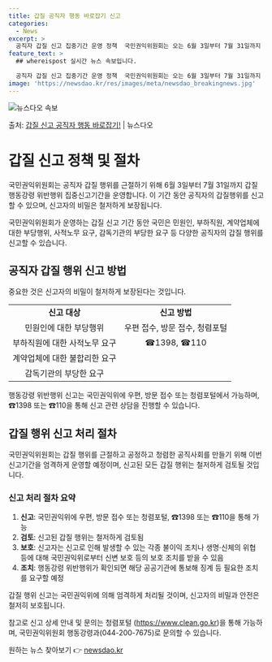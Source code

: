```yaml
---
title: 갑질 공직자 행동 바로잡기 신고
categories:
  - News
excerpt: >
  공직자 갑질 신고 집중기간 운영 정책  국민권익위원회는 오는 6월 3일부터 7월 31일까지 공직자 ‘갑질’ …
feature_text: >
  ## whereispost 실시간 뉴스 속보입니다.

  공직자 갑질 신고 집중기간 운영 정책  국민권익위원회는 오는 6월 3일부터 7월 31일까지 공직자 ‘갑질’ …
image: 'https://newsdao.kr/res/images/meta/newsdao_breakingnews.jpg'
---
```


![뉴스다오 속보](https://newsdao.kr/res/images/meta/newsdao_breakingnews.jpg)

<p>출처: <a href="https://newsdao.kr/4013" rel="dofollow">갑질 신고 공직자 행동 바로잡기!</a> | 뉴스다오</p>

<h1>갑질 신고 정책 및 절차</h1>

국민권익위원회는 공직자 갑질 행위를 근절하기 위해 6월 3일부터 7월 31일까지 갑질 행동강령 위반행위 집중신고기간을 운영합니다. 이 기간 동안 공직자의 갑질행위를 신고할 수 있으며, 신고자의 비밀은 철저하게 보장됩니다.

<p data-ke-size="size16">국민권익위원회가 운영하는 갑질 신고 기간 동안 국민은 민원인, 부하직원, 계약업체에 대한 부당행위, 사적노무 요구, 감독기관의 부당한 요구 등 다양한 공직자의 갑질 행위를 신고할 수 있습니다.</p>

<h2>공직자 갑질 행위 신고 방법</h2>

중요한 것은 신고자의 비밀이 철저하게 보장된다는 것입니다.

<table>
  <tr>
    <td style="text-align: center; height: 17px;"><b>신고 대상</b></td>
    <td style="text-align: center; height: 17px;"><b>신고 방법</b></td>
  </tr>
  <tr>
    <td style="text-align: center; height: 17px;">민원인에 대한 부당행위</td>
    <td style="text-align: center; height: 17px;">우편 접수, 방문 접수, 청렴포털</td>
  </tr>
  <tr>
    <td style="text-align: center; height: 17px;">부하직원에 대한 사적노무 요구</td>
    <td style="text-align: center; height: 17px;">☎1398, ☎110</td>
  </tr>
  <tr>
    <td style="text-align: center; height: 17px;">계약업체에 대한 불합리한 요구</td>
    <td style="text-align: center; height: 17px;"></td>
  </tr>
  <tr>
    <td style="text-align: center; height: 17px;">감독기관의 부당한 요구</td>
    <td style="text-align: center; height: 17px;"></td>
  </tr>
</table>

<p data-ke-size="size16">행동강령 위반행위 신고는 국민권익위에 우편, 방문 접수 또는 청렴포털에서 가능하며, ☎1398 또는 ☎110을 통해 신고 관련 상담을 진행할 수 있습니다.</p>

<h2>갑질 행위 신고 처리 절차</h2>

<p data-ke-size="size16">국민권익위원회는 갑질 행위를 근절하고 공정하고 청렴한 공직사회를 만들기 위해 이번 신고기간을 엄격하게 운영할 예정이며, 신고된 모든 갑질 행위는 철저하게 검토될 것입니다.</p>

<h3>신고 처리 절차 요약</h3>

<ol>
  <li><b>신고</b>: 국민권익위에 우편, 방문 접수 또는 청렴포털, ☎1398 또는 ☎110을 통해 가능</li>
  <li><b>검토</b>: 신고된 갑질 행위는 철저하게 검토됨</li>
  <li><b>보호</b>: 신고자는 신고로 인해 발생할 수 있는 각종 불이익 조치나 생명·신체의 위협 등에 대해 국민권익위로부터 신변 보호 등의 보호 조치를 받을 수 있음</li>
  <li><b>조치</b>: 행동강령 위반행위가 확인되면 해당 공공기관에 통보해 징계 등 필요한 조치를 요구할 예정</li>
</ol>

<p data-ke-size="size16">갑질 행위 신고는 국민권익위에 의해 엄격하게 처리될 것이며, 신고자의 비밀과 안전은 철저히 보호됩니다.</p>

참고로 신고 상세 안내 및 문의는 청렴포털 (https://www.clean.go.kr)을 통해 가능하며, 국민권익위원회 행동강령과(044-200-7675)로 문의할 수 있습니다. 

원하는 뉴스 찾아보기 👉 <a href="https://newsdao.kr" rel="dofollow">newsdao.kr</a>


